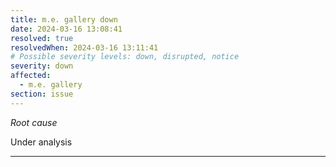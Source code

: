 ```yaml
---
title: m.e. gallery down
date: 2024-03-16 13:08:41
resolved: true
resolvedWhen: 2024-03-16 13:11:41
# Possible severity levels: down, disrupted, notice
severity: down
affected:
  - m.e. gallery
section: issue
---
```


*Root cause*

Under analysis

---


